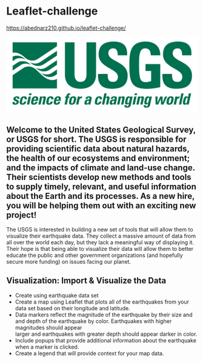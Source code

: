 # Leaflet-challenge

https://abednarz210.github.io/leaflet-challenge/

![image](https://raw.githubusercontent.com/abednarz210/leaflet-challenge/main/Static/USGS.png)

## Welcome to the United States Geological Survey, or USGS for short. The USGS is responsible for providing scientific data about natural hazards, the health of our ecosystems and environment; and the impacts of climate and land-use change. Their scientists develop new methods and tools to supply timely, relevant, and useful information about the Earth and its processes. As a new hire, you will be helping them out with an exciting new project!
The USGS is interested in building a new set of tools that will allow them to visualize their earthquake data. They collect a massive amount of data from all over the world each day, but they lack a meaningful way of displaying it. Their hope is that being able to visualize their data will allow them to better educate the public and other government organizations (and hopefully secure more funding) on issues facing our planet.



## Visualization: Import & Visualize the Data

*  Create using earthquake data set
*  Create a map using Leaflet that plots all of the earthquakes from your data set based on their longitude and latitude.
*  Data markers reflect the magnitude of the earthquake by their size and and depth of the earthquake by color. Earthquakes with higher magnitudes should appear   
   larger and earthquakes with greater depth should appear darker in color. 
*  Include popups that provide additional information about the earthquake when a marker is clicked.
*  Create a legend that will provide context for your map data.



